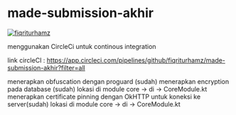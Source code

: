 # made-submission-akhir

[![fiqriturhamz](https://circleci.com/gh/fiqriturhamz/made-submission-akhir.svg?style=svg)](https://app.circleci.com/pipelines/github/fiqriturhamz/made-submission-akhir?filter=all)

menggunakan CircleCi untuk continous integration 

link circleCI : https://app.circleci.com/pipelines/github/fiqriturhamz/made-submission-akhir?filter=all

menerapkan obfuscation dengan proguard (sudah)
menerapkan encryption pada database (sudah) lokasi di module core -> di -> CoreModule.kt
menerapkan certificate pinning dengan OkHTTP untuk koneksi ke server(sudah) lokasi di module core -> di -> CoreModule.kt
